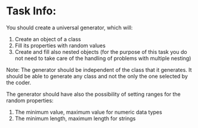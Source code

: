 # Task Info:
You should create a universal generator, which will:

1. Create an object of a class
2. Fill its properties with random values
3. Create and fill also nested objects (for the purpose of this task you do not need to take care of the handling of problems with multiple nesting)

Note:
The generator should be independent of the class that it generates. 
It should be able to generate any class and not the only the one selected by the coder.

The generator should have also the possibility of setting ranges for the random properties:

1. The minimum value, maximum value for numeric data types
2. The minimum length, maximum length for strings
